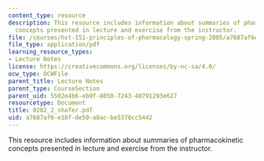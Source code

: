 ```yaml
---
content_type: resource
description: This resource includes information about summaries of pharmacokinetic
  concepts presented in lecture and exercise from the instructor.
file: /courses/hst-151-principles-of-pharmacology-spring-2005/a7687af6e18fde50a8acbe5378cc5442_0202_2_shafer.pdf
file_type: application/pdf
learning_resource_types:
- Lecture Notes
license: https://creativecommons.org/licenses/by-nc-sa/4.0/
ocw_type: OCWFile
parent_title: Lecture Notes
parent_type: CourseSection
parent_uid: 5502e4b6-eb0f-8058-7243-48791293e627
resourcetype: Document
title: 0202_2_shafer.pdf
uid: a7687af6-e18f-de50-a8ac-be5378cc5442
---
```

This resource includes information about summaries of pharmacokinetic concepts presented in lecture and exercise from the instructor.